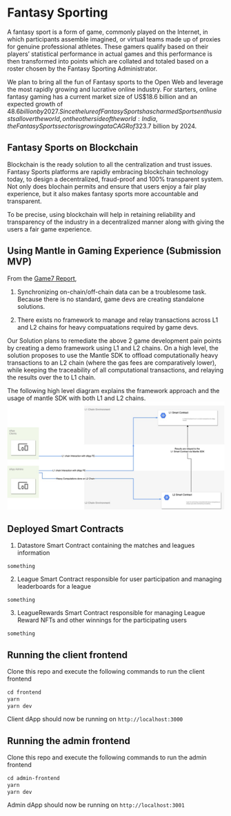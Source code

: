 # Fantasy Sporting
A fantasy sport is a form of game, commonly played on the Internet, in which participants assemble imagined, or virtual teams made up of proxies for genuine professional athletes. These gamers qualify based on their players’ statistical performance in actual games and this performance is then transformed into points which are collated and totaled based on a roster chosen by the Fantasy Sporting Administrator.

We plan to bring all the fun of Fantasy sports to the Open Web and leverage the most rapidly growing and lucrative online industry. For starters, online fantasy gaming has a current market size of US$18.6 billion and an expected growth of $48.6 billion by 2027. Since the lure of Fantasy Sports has charmed Sports enthusiasts all over the world, on the other side of the world: India, the Fantasy Sports sector is growing at a CAGR of 32%, and is slated to reach US$3.7 billion by 2024.

## Fantasy Sports on Blockchain
Blockchain is the ready solution to all the centralization and trust issues. Fantasy Sports platforms are rapidly embracing blockchain technology today, to design a decentralized, fraud-proof and 100% transparent system. Not only does blochain permits and ensure that users enjoy a fair play experience, but it also makes fantasy sports more accountable and transparent.

To be precise, using blockchain will help in retaining reliability and transparency of the industry in a decentralized manner along with giving the users a fair game experience.
 

## Using Mantle in Gaming Experience (Submission MVP)

From the [Game7 Report](https://cdn.game7.io/reports/Game-Developer-Report-by-Game7.pdf),

1. Synchronizing on-chain/off-chain data can be a troublesome task. Because there is no standard, game devs are creating standalone solutions.

2. There exists no framework to manage and relay transactions across L1 and L2 chains for heavy compuatations required by game devs. 


Our Solution plans to remediate the above 2 game development pain points by creating a demo framework using L1 and L2 chains. On a high level, the solution proposes to use the Mantle SDK to offload computationally heavy transactions to an L2 chain (where the gas fees are comparatively lower), while keeping the traceability of all computational transactions, and relaying the results over the to L1 chain. 

The following high level diagram explains the framework approach and the usage of mantle SDK with both L1 and L2 chains. 
![Framework Architecture](./docs/mantle-hack.jpg)

## Deployed Smart Contracts
1. Datastore Smart Contract containing the matches and leagues information
```
something
```
2. League Smart Contract responsible for user participation and managing leaderboards for a league
```
something
```
3. LeagueRewards Smart Contract responsible for managing League Reward NFTs and other winnings for the participating users
```
something
```

## Running the client frontend
Clone this repo and execute the following commands to run the client frontend
```
cd frontend
yarn
yarn dev
```
Client dApp should now be running on `http://localhost:3000`

## Running the admin frontend
Clone this repo and execute the following commands to run the admin frontend
```
cd admin-frontend
yarn
yarn dev
```
Admin dApp should now be running on `http://localhost:3001`






